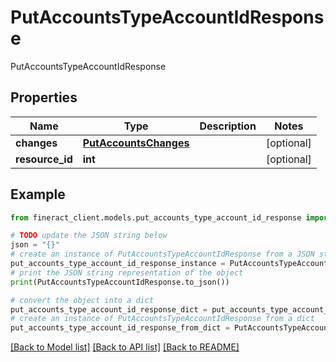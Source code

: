 # PutAccountsTypeAccountIdResponse

PutAccountsTypeAccountIdResponse

## Properties

Name | Type | Description | Notes
------------ | ------------- | ------------- | -------------
**changes** | [**PutAccountsChanges**](PutAccountsChanges.md) |  | [optional] 
**resource_id** | **int** |  | [optional] 

## Example

```python
from fineract_client.models.put_accounts_type_account_id_response import PutAccountsTypeAccountIdResponse

# TODO update the JSON string below
json = "{}"
# create an instance of PutAccountsTypeAccountIdResponse from a JSON string
put_accounts_type_account_id_response_instance = PutAccountsTypeAccountIdResponse.from_json(json)
# print the JSON string representation of the object
print(PutAccountsTypeAccountIdResponse.to_json())

# convert the object into a dict
put_accounts_type_account_id_response_dict = put_accounts_type_account_id_response_instance.to_dict()
# create an instance of PutAccountsTypeAccountIdResponse from a dict
put_accounts_type_account_id_response_from_dict = PutAccountsTypeAccountIdResponse.from_dict(put_accounts_type_account_id_response_dict)
```
[[Back to Model list]](../README.md#documentation-for-models) [[Back to API list]](../README.md#documentation-for-api-endpoints) [[Back to README]](../README.md)


